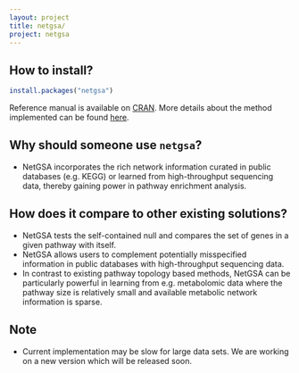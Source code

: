 ```yaml
---
layout: project
title: netgsa/
project: netgsa
---
```


How to install?
--------------
```r
install.packages("netgsa")
```
Reference manual is available on [CRAN](https://cran.r-project.org/web/packages/netgsa/index.html). More details about the method implemented can be found [here](papers/ma-netgsa).

Why should someone use `netgsa`?
------------------------------
 - NetGSA incorporates the rich network information curated in public databases (e.g. KEGG) or learned from high-throughput sequencing data, thereby gaining power in pathway enrichment analysis.

How does it compare to other existing solutions?
------------------------------------------------
 - NetGSA tests the self-contained null and compares the set of genes in a given pathway with itself. 
 - NetGSA allows users to complement potentially misspecified information in public databases with high-throughput sequencing data.
 - In contrast to existing pathway topology based methods, NetGSA can be particularly powerful in learning from e.g. metabolomic data where the pathway size is relatively small and available metabolic network information is sparse.  

Note
-----
 - Current implementation may be slow for large data sets. We are working on a new version which will be released soon.
